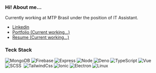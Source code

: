 ### Hi! About me...

Currently working at MTP Brasil under the position of IT Assistant.

- [Linkedin](https://www.linkedin.com/in/nevesco/)
- [Portfolio (Current working...)](https://www.linkedin.com/in/nevesco/)
- [Resume (Current working...)](https://www.linkedin.com/in/nevesco/)

### Teck Stack

![MongoDB](https://img.shields.io/badge/-MongoDB-05122A?style=flat&logo=mongodb)
![Firebase](https://img.shields.io/badge/-Firebase-05122A?style=flat&logo=firebase)
![Express](https://img.shields.io/badge/-ExpressJS-05122A?style=flat&logo=express)
![Node](https://img.shields.io/badge/-NodeJs-05122A?style=flat&logo=nodejs)
![Deno](https://img.shields.io/badge/-Deno-05122A?style=flat&logo=deno)
![TypeScript](https://img.shields.io/badge/-TypeScript-05122A?style=flat&logo=typescript)
![Vue](https://img.shields.io/badge/-Vue-05122A?style=flat&logo=vuedotjs)
![SCSS](https://img.shields.io/badge/-SASS-05122A?style=flat&logo=sass)&nbsp;
![TailwindCss](https://img.shields.io/badge/-TailwindCss-05122A?style=flat&logo=tailwindcss)
![Ionic](https://img.shields.io/badge/-Ionic-05122A?style=flat&logo=ionic)
![Electron](https://img.shields.io/badge/-Electron-05122A?style=flat&logo=electron)
![Linux](https://img.shields.io/badge/-Linux-05122A?style=flat&logo=linux)
